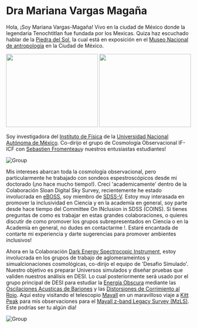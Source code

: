 # Dra Mariana Vargas Magaña

Hola, ¡Soy  Mariana Vargas-Magaña!  Vivo en la ciudad de México donde la legendaria Tenochtitlan fue fundada por los Mexicas.  Quiza haz escuchado hablar  de la [Piedra del Sol](https://es.wikipedia.org/wiki/Piedra_del_Sol#/media/Archivo:Piedra_del_Sol_en_MNA.jpg), la cual está en exposición en el [Museo Nacional de antropología](https://www.mna.inah.gob.mx/) en la Ciudad de México. 

<p float="left">
  <img src="https://github.com/michaelJwilson/DESI-HighSchool/blob/master/Developers/images/Tenochtitlan.jpg ", width=250, height=200>
  <img src="https://github.com/michaelJwilson/DESI-HighSchool/blob/master/Developers/images/AztecStone.jpg ",   width=250, height=200>
</p>

Soy investigadora del [Instituto de Física](https://www.fisica.unam.mx/) de la  [Universidad Nacional Autónoma de México](https://www.unam.mx/).  Co-dirijo el grupo de Cosmología Observacional  IF-ICF con [Sebastien Fromenteau](https://www.fis.unam.mx/directorio/1088/sebastien-strong-fromenteau-strong)y nuestros entusiastas estudiantes!

![Group](https://github.com/michaelJwilson/DESI-HighSchool/blob/master/Developers/images/MarianaGroup.png)

Mis intereses abarcan toda la cosmología observacional, pero particularmente  he trabajado con sondeos espestroscópicos desde mi doctorado (¡no hace mucho tiempo!).  Crecí 'academicamente' dentro de la Colaboración Sloan Digital Sky Survey, recientemente he estado involucrada en [eBOSS](https://www.youtube.com/watch?v=KJJXbcf8kxA), soy miembro de [SDSS-V](https://www.sdss.org/future/). Estoy muy interasada en promover la inclusividad en Ciencia y en la academía en general, soy parte desde hace tiempo del Committee On INclusion in SDSS (COINS).  Si tienes preguntas de como es trabajar en estas grandes colaboraciones, o quieres discutir de como promover los grupos subrepresentados en Ciencia o en la Academía en general, no dudes en contactarme !.  Estaré encantada de contarte mi experiencia y darte sugerencias para promover ambientes inclusivos!

Ahora en la Colaboración [Dark Energy Spectrocopic Instrument](https://www.desi.lbl.gov/), estoy involucrada en los grupos de trabajo de  aglomerameintos y simualcionaciones cosmológicas, co-dirijo el equipo de 'Desafio Simulado'.  Nuestro objetivo es preparar Universos simulados  y diseñar pruebas que validen nuestros análisis en  DESI.  Lo cual posteriormente será usado por el grupo principal de DESI para estudiar la [Energía Obscura](https://es.wikipedia.org/wiki/Energía_oscura) mediante las  [Oscilaciones Acusticas de Bariones](https://en.wikipedia.org/wiki/Baryon_acoustic_oscillations) y las [Distorsiones de Corrimiento al Rojo](https://en.wikipedia.org/wiki/Redshift-space_distortions). Aquí estoy visitando el telescopio [Mayall](https://www.desi.lbl.gov/telescope/) en un maravilloso viaje a [Kitt Peak](https://www.noao.edu/kpno/) para mis observaciones para el [Mayall z-band Legacy Survey (MzLS)](https://www.legacysurvey.org/mzls/).  Este podrías ser tu algún día!

![Group](https://github.com/michaelJwilson/DESI-HighSchool/blob/master/Developers/images/Mariana.png)
